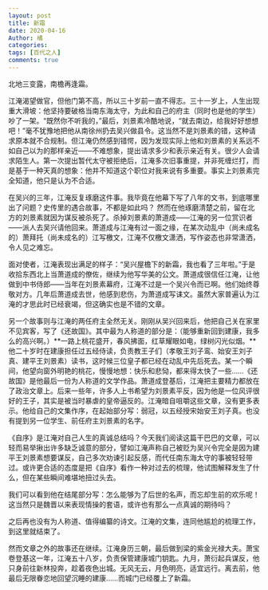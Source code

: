 ```yaml
---
layout: post
title: 新霜
date: 2020-04-16
Author: 橘
categories: 
tags: [百代之人]
comments: true
---
```


北地三变露，南檐再逢霜。

<!-- more -->







江淹渴望做官，但他门第不高，所以三十岁前一直不得志。三十一岁上，人生出现重大滑坡：他坚持要破格当南东海太守，为此和自己的府主（同时也是他的学生）吵了一架。“既然你不听我的，”最后，刘景素冷酷地说，“就去南边，给我好好想想吧！”毫不犹豫地把他从南徐州扔去吴兴做县令。这当然不是刘景素的错，这种请求原本就不合规制。但江淹仍然感到错愕，因为发现实际上他和刘景素的关系远不如自己以为的那样亲近——不难想象，提出请求多少和表示亲近有关。很少人会请求陌生人。第一次提出暂代太守被拒绝后，江淹多次旧事重提，并非死缠烂打，而是基于一种天真的想象：他并不知道这个职位对我来说有多重要。事实上刘景素完全知道，他只是认为不合适。

在吴兴的三年，江淹反复琢磨这件事。我毕竟在他幕下写了八年的文书，到底哪里出了问题？史传里的遇合故事，不都是如此吗？ 然而在他琢磨清楚之前，留在北方的刘景素就因为谋反被杀死了。杀掉刘景素的萧道成——江淹的另一位赏识者——派人去吴兴请他回来。萧道成与江淹有过一面之缘，在某次动乱中（尚未成名的）萧拜托（尚未成名的）江写檄文，江淹不仅檄文潇洒，写作姿态也非常潇洒，令人见之难忘。

面对使者，江淹表现出满足的样子：“吴兴屋檐下的新霜，我也看了三年啦。”于是收拾东西北上当萧道成的僚佐，继续为他写华美的公文。萧道成很信任江淹，让他做到中书侍郎——当年在刘景素幕府，江淹不过是一个吴兴令而已啊。他们始终尊敬对方。几年后萧道成去世，他感到悲伤，为萧道成写诔文。虽然大家普遍认为江淹的才思此时已经衰竭，但这确实也是不错的文章。



另一个故事则与江淹的两任府主全然无关。刚刚从吴兴回来后，他把自己关在家里不见宾客，写了《还故国》。其中最为人称道的部分是：（能够重新回到建康，我多么的高兴啊。）**一路上桃花盛开，春风拂面，红草耀眼如电，绿树闪光似烟。**他二十岁时在建康担任过五经侍读，负责教王子们（孝敬王刘子鸾、始安王刘子真、建平王刘景素）读书，这时候三位皇子都已经在动乱中先后死去。某一个瞬间，他望向窗外明艳的桃花，慢慢地想：快乐和悲恸，都来得太快了一些……《还故国》是他最后一份为人称道的文学作品。萧道成登基后，江淹把主要精力都放在了政治文章上。后来一些年，许多人上书希望为刘景素平反，因为他是一位风评很好的王子，其实是被当时暴虐的皇帝逼反的。江淹暗自咀嚼这些文章，没有更多表示。他给自己的文集作序，在起始部分写：弱冠，以五经授宋始安王刘子真。也没有提到另一位学生、前任府主刘景素的名字。

《自序》是江淹对自己人生的真诚总结吗？今天我们阅读这篇干巴巴的文章，可以轻而易举揪出许多缺乏诚意的部分，譬如江淹声称自己被贬为吴兴令完全是因为建平王刘景素想要谋反，自己多次劝谏引起反感，而代任南东海太守的事被轻轻带过。或许更合适的态度是把《自序》看作一种对过去的梳理，他试图解释发生了什么，但在某些瞬间难堪地扭过头去。

我们可以看到他在结尾部分写：怎么能够为了后世的名声，而忘却生前的欢乐呢！这当然只是魏晋以来表现情操的套语，或许也有那么一点真诚的期待吗？

之后再也没有为人称道、值得编纂的诗文。江淹的文集，连同他尴尬的梳理工作，到这里就结束了。

然而文章之外的故事还在继续。江淹身历三朝，最后做到梁的紫金光禄大夫。萧宝卷登基这一年，江淹五十八岁，负责保管建康城门钥匙。九月，萧衍起兵谋反，他只身前往新林投奔，趁着夜色出城。无风无云，月色明亮，适宜远行。离去前，他最后无限眷恋地回望沉睡的建康……而城门已经覆上了新霜。